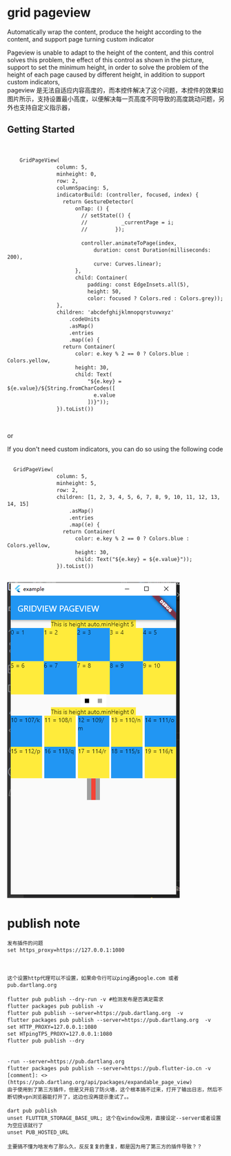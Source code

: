 # grid pageview

Automatically wrap the content, produce the height according to the content, and support page turning custom indicator


Pageview is unable to adapt to the height of the content, and this control solves this problem, the effect of this control as shown in the picture, support to set the minimum height, in order to solve the problem of the height of each page caused by different height, in addition to support custom indicators,  
pageview 是无法自适应内容高度的，而本控件解决了这个问题，本控件的效果如 图片所示，支持设置最小高度，以便解决每一页高度不同导致的高度跳动问题，另外也支持自定义指示器，
## Getting Started

```


    GridPageView(
                column: 5,
                minheight: 0,
                row: 2,
                columnSpacing: 5,
                indicatorBuild: (controller, focused, index) {
                  return GestureDetector(
                      onTap: () {
                        // setState(() {
                        //           _currentPage = i;
                        //         });

                        controller.animateToPage(index,
                            duration: const Duration(milliseconds: 200),
                            curve: Curves.linear);
                      },
                      child: Container(
                          padding: const EdgeInsets.all(5),
                          height: 50,
                          color: focused ? Colors.red : Colors.grey));
                },
                children: 'abcdefghijklmnopqrstuvwxyz'
                    .codeUnits
                    .asMap()
                    .entries
                    .map((e) {
                  return Container(
                      color: e.key % 2 == 0 ? Colors.blue : Colors.yellow,
                      height: 30,
                      child: Text(
                          "${e.key} = ${e.value}/${String.fromCharCodes([
                            e.value
                          ])}"));
                }).toList())

                

```


or 

If you don't need custom indicators, you can do so using the following code  
```

  GridPageView(
                column: 5,
                minheight: 5,
                row: 2,
                children: [1, 2, 3, 4, 5, 6, 7, 8, 9, 10, 11, 12, 13, 14, 15]
                    .asMap()
                    .entries
                    .map((e) {
                  return Container(
                      color: e.key % 2 == 0 ? Colors.blue : Colors.yellow,
                      height: 30,
                      child: Text("${e.key} = ${e.value}"));
                }).toList())


 ```               

 ![this ispic ](assets/pic.png)


 # publish note


 ```
 发布插件的问题
set https_proxy=https://127.0.0.1:1080



这个设置http代理可以不设置，如果命令行可以ping通google.com 或者pub.dartlang.org

 flutter pub publish --dry-run -v #检测发布是否满足需求
 flutter packages pub publish -v 
flutter pub publish --server=https://pub.dartlang.org  -v
flutter packages pub publish --server=https://pub.dartlang.org  -v
set HTTP_PROXY=127.0.0.1:1080
set HTpingTPS_PROXY=127.0.0.1:1080
flutter pub publish --dry
 
 
 -run --server=https://pub.dartlang.org
flutter packages pub publish --server=https://pub.flutter-io.cn -v
[comment]: <> (https://pub.dartlang.org/api/packages/expandable_page_view)
由于使用到了第三方插件，但是又开启了防火墙，这个根本搞不过来，打开了输出日志，然后不断切换vpn浏览器能打开了，这边也没再提示重试了。。

dart pub publish
unset FLUTTER_STORAGE_BASE_URL; 这个在window没用，直接设定--server或者设置为空应该就行了
unset PUB_HOSTED_URL
 
 主要搞不懂为啥发布了那么久，反反复复的重复，都是因为用了第三方的插件导致？？
 ```